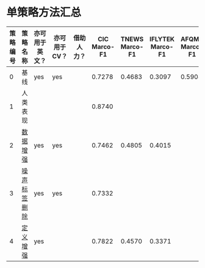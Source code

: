 # 单策略方法汇总

|策略编号|  策略名称 | 亦可用于英文？  | 亦可用于CV？  |  借助人力？ | CIC Marco-F1  | TNEWS Marco-F1  | IFLYTEK Marco-F1  |AFQMC Marco-F1|
|---|---|---|---|---|---|---|---|---|
|0| 基线  | yes | yes  |   |  0.7278 |0.4683|0.3097|0.5904|
|1| 人类表现   |   |   |   |  0.8740 ||||
|2| [数据增强](data_aug)  | yes | yes  |   |  0.7462 |0.4805|0.4015||
|3| [噪声标签删除](delete_noise)  |  yes |  yes |   |  0.7332 ||||
|4| [定义增强](definition_aug)  |  yes |   |   |  0.7822 |0.4570|0.3371||

